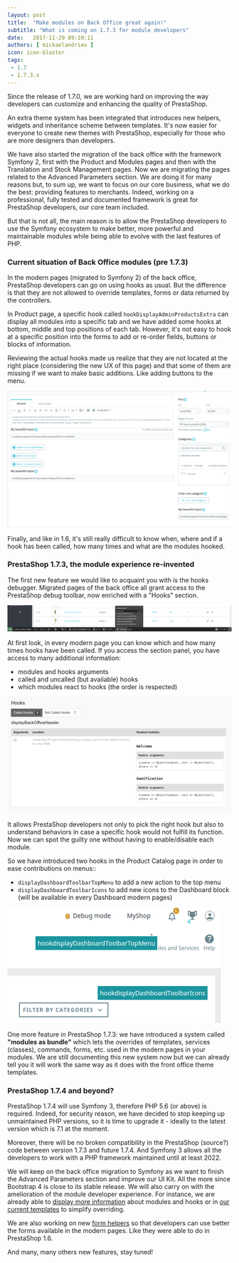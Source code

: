 ```yaml
---
layout: post
title:  "Make modules on Back Office great again!"
subtitle: "What is coming on 1.7.3 for module developers"
date:   2017-11-29 09:10:11
authors: [ mickaelandrieu ]
icon: icon-blaster
tags:
 - 1.7
 - 1.7.3.x
---
```


Since the release of 1.7.0, we are working hard on improving the way developers can customize and enhancing the quality of PrestaShop.

An extra theme system has been integrated that introduces new helpers, widgets and inheritance scheme between templates. It's now easier for everyone to create new themes with PrestaShop, especially for those who are more designers than developers.

We have also started the migration of the back office with the framework Symfony 2, first with the Product and Modules pages and then with the Translation and Stock Management pages. Now we are migrating the pages related to the Advanced Parameters section. We are doing it for many reasons but, to sum up, we want to focus on our core business, what we do the best: providing features to merchants. Indeed, working on a professional, fully tested and documented framework is great for PrestaShop developers, our core team included.

But that is not all, the main reason is to allow the PrestaShop developers to use the Symfony ecosystem to make better, more powerful and maintainable modules while being able to evolve with the last features of PHP.

### Current situation of Back Office modules (pre 1.7.3)

In the modern pages (migrated to Symfony 2) of the back office, PrestaShop developers can go on using hooks as usual. But the difference is that they are not allowed to override templates, forms or data returned by the controllers.

In Product page, a specific hook called `hookDisplayAdminProductsExtra` can display all modules into a specific tab and we have added some hooks at bottom, middle and top positions of each tab. However, it's not easy to hook at a specific position into the forms to add or re-order fields, buttons or blocks of information.

Reviewing the actual hooks made us realize that they are not located at the right place (considering the new UX of this page) and that some of them are missing if we want to make basic additions. Like adding buttons to the menu.

![PrestaShop Hooks on Product Page](/assets/images/2017/11/product_page_hooks.png)

Finally, and like in 1.6, it's still really difficult to know when, where and if a hook has been called, how many times and what are the modules hooked.

### PrestaShop 1.7.3, the module experience re-invented

The first new feature we would like to acquaint you with is the hooks debugger. Migrated pages of the back office all grant access to the PrestaShop debug toolbar, now enriched with a "Hooks" section.

![PrestaShop Hooks Debugger section](/assets/images/2017/11/hooks_debugger_section.png)

At first look, in every modern page you can know which and how many times hooks have been called. If you access the section panel, you have access to many additional information:

* modules and hooks arguments
* called and uncalled (but available) hooks
* which modules react to hooks (the order is respected)

![PrestaShop Hooks Debugger](/assets/images/2017/11/hooks_debugger.png)

It allows PrestaShop developers not only to pick the right hook but also to understand behaviors in case a specific hook would not fulfill its function. Now we can spot the guilty one without having to enable/disable each module.

So we have introduced two hooks in the Product Catalog page in order to ease contributions on menus::

* `displayDashboardToolbarTopMenu` to add a new action to the top menu
* `displayDashboardToolbarIcons` to add new icons to the Dashboard block (will be available in every Dashboard modern pages)

![New Hooks](/assets/images/2017/11/new_hooks.png)

One more feature in PrestaShop 1.7.3: we have introduced a system called **"modules as bundle"** which lets the overrides of templates, services (classes), commands, forms, etc. used in the modern pages in your modules. We are still documenting this new system now but we can already tell you it will work the same way as it does with the front office theme templates.

### PrestaShop 1.7.4 and beyond?

PrestaShop 1.7.4 will use Symfony 3, therefore PHP 5.6 (or above) is required. Indeed, for security reason, we have decided to stop keeping up unmaintained PHP versions, so it is time to upgrade it - ideally to the latest version which is 7.1 at the moment.

Moreover, there will be no broken compatibility in the PrestaShop (source?) code between version 1.7.3 and future 1.7.4. And Symfony 3 allows all the developers to work with a PHP framework maintained until at least 2022.

We will keep on the back office migration to Symfony as we want to finish the Advanced Parameters section and improve our UI Kit. All the more since Bootstrap 4 is close to its stable release. We will also carry on with the amelioration of the module developer experience. For instance, we are already able to [display more information](https://github.com/PrestaShop/PrestaShop/pull/8557) about modules and hooks or in [our current templates](https://github.com/PrestaShop/PrestaShop/pull/8489) to simplify overriding.

We are also working on new [form helpers](https://github.com/PrestaShop/PrestaShop/pull/8368) so that developers can use better the forms available in the modern pages. Like they were able to do in PrestaShop 1.6.

And many, many others new features, stay tuned!